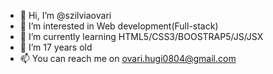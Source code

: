 - 👋 Hi, I’m @szilviaovari
- 👀 I’m interested in Web development(Full-stack)
- 🌱 I’m currently learning HTML5/CSS3/BOOSTRAP5/JS/JSX
- 💞️ I’m 17 years old
- 📫 You can reach me on ovari.hugi0804@gmail.com


